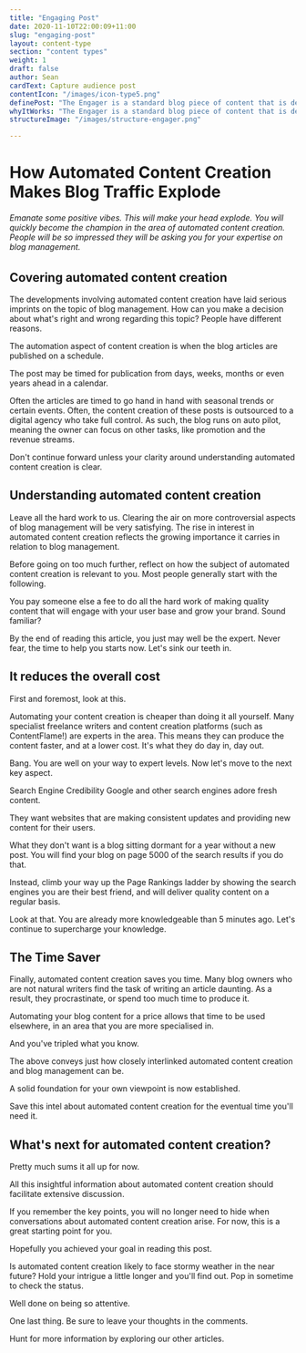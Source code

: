 ```yaml
---
title: "Engaging Post"
date: 2020-11-10T22:00:09+11:00
slug: "engaging-post"
layout: content-type
section: "content types"
weight: 1
draft: false
author: Sean
cardText: Capture audience post
contentIcon: "/images/icon-type5.png"
definePost: "The Engager is a standard blog piece of content that is designed to capture user attention and convey a message through the simple PIE (Point-Illustration-Explanation) method. It can be structured many different ways and is the most flexible type of content for blogs."
whyItWorks: "The Engager is a standard blog piece of content that is designed to capture user attention and convey a message through the simple PIE (Point-Illustration-Explanation) method. It can be structured many different ways and is the most flexible type of content for blogs."
structureImage: "/images/structure-engager.png"

---
```


# How Automated Content Creation Makes Blog Traffic Explode

###### Emanate some positive vibes. This will make your head explode. You will quickly become the champion in the area of automated content creation. People will be so impressed they will be asking you for your expertise on blog management.

## Covering automated content creation

The developments involving automated content creation have laid serious imprints on the topic of blog management. How can you make a decision about what's right and wrong regarding this topic? People have different reasons.

The automation aspect of content creation is when the blog articles are published on a schedule.

The post may be timed for publication from days, weeks, months or even years ahead in a calendar.

Often the articles are timed to go hand in hand with seasonal trends or certain events. Often, the content creation of these posts is outsourced to a digital agency who take full control. As such, the blog runs on auto pilot, meaning the owner can focus on other tasks, like promotion and the revenue streams.

Don't continue forward unless your clarity around understanding automated content creation is clear.

## Understanding automated content creation

Leave all the hard work to us. Clearing the air on more controversial aspects of blog management will be very satisfying. The rise in interest in automated content creation reflects the growing importance it carries in relation to blog management.

Before going on too much further, reflect on how the subject of automated content creation is relevant to you. Most people generally start with the following.

You pay someone else a fee to do all the hard work of making quality content that will engage with your user base and grow your brand. Sound familiar?

By the end of reading this article, you just may well be the expert. Never fear, the time to help you starts now. Let's sink our teeth in.

## It reduces the overall cost

First and foremost, look at this.

Automating your content creation is cheaper than doing it all yourself. Many specialist freelance writers and content creation platforms (such as ContentFlame!) are experts in the area. This means they can produce the content faster, and at a lower cost. It's what they do day in, day out.

Bang. You are well on your way to expert levels. Now let's move to the next key aspect.

Search Engine Credibility
Google and other search engines adore fresh content. 

They want websites that are making consistent updates and providing new content for their users. 

What they don't want is a blog sitting dormant for a year without a new post. You will find your blog on page 5000 of the search results if you do that.

Instead, climb your way up the Page Rankings ladder by showing the search engines you are their best friend, and will deliver quality content on a regular basis.

Look at that. You are already more knowledgeable than 5 minutes ago. Let's continue to supercharge your knowledge.

## The Time Saver

Finally, automated content creation saves you time. Many blog owners who are not natural writers find the task of writing an article daunting. As a result, they procrastinate, or spend too much time to produce it. 

Automating your blog content for a price allows that time to be used elsewhere, in an area that you are more specialised in.

And you've tripled what you know.

The above conveys just how closely interlinked automated content creation and blog management can be.

A solid foundation for your own viewpoint is now established.

Save this intel about automated content creation for the eventual time you'll need it.

## What's next for automated content creation?

Pretty much sums it all up for now.

All this insightful information about automated content creation should facilitate extensive discussion.

If you remember the key points, you will no longer need to hide when conversations about automated content creation arise. For now, this is a great starting point for you. 

Hopefully you achieved your goal in reading this post.

Is automated content creation likely to face stormy weather in the near future? Hold your intrigue a little longer and you'll find out. Pop in sometime to check the status.

Well done on being so attentive.

One last thing. Be sure to leave your thoughts in the comments.

Hunt for more information by exploring our other articles.